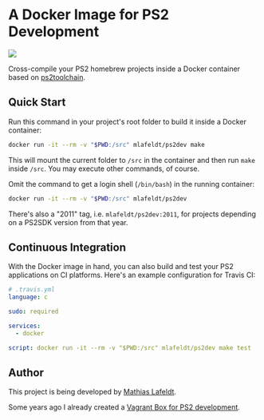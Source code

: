 # A Docker Image for PS2 Development

[![](https://images.microbadger.com/badges/image/mlafeldt/ps2dev.svg)](https://microbadger.com/images/mlafeldt/ps2dev)

Cross-compile your PS2 homebrew projects inside a Docker container based on
[ps2toolchain](https://github.com/ps2dev/ps2toolchain).

## Quick Start

Run this command in your project's root folder to build it inside a Docker
container:

```bash
docker run -it --rm -v "$PWD:/src" mlafeldt/ps2dev make
```

This will mount the current folder to `/src` in the container and then run
`make` inside `/src`. You may execute other commands, of course.

Omit the command to get a login shell (`/bin/bash`) in the running container:

```bash
docker run -it --rm -v "$PWD:/src" mlafeldt/ps2dev
```

There's also a "2011" tag, i.e. `mlafeldt/ps2dev:2011`, for projects depending
on a PS2SDK version from that year.

## Continuous Integration

With the Docker image in hand, you can also build and test your PS2 applications
on CI platforms. Here's an example configuration for Travis CI:

```yaml
# .travis.yml
language: c

sudo: required

services:
  - docker

script: docker run -it --rm -v "$PWD:/src" mlafeldt/ps2dev make test
```

## Author

This project is being developed by [Mathias Lafeldt](https://twitter.com/mlafeldt).

Some years ago I already created a [Vagrant Box for PS2 development](https://mlafeldt.github.io/blog/building-a-vagrant-box-for-ps2-development/).
